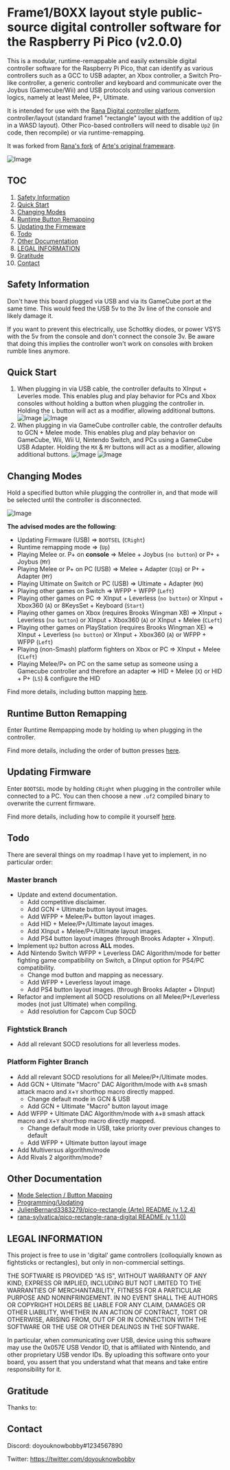 # Frame1/B0XX layout style public-source digital controller software for the Raspberry Pi Pico (v2.0.0)

This is a modular, runtime-remappable and easily extensible digital controller software for the Raspberry Pi Pico, that can identify as various controllers such as a GCC to USB adapter, an Xbox controller, a Switch Pro-like controller, a generic controller and keyboard and communicate over the Joybus (Gamecube/Wii) and USB protocols and using various conversion logics, namely at least Melee, P+, Ultimate.

It is intended for use with the [Rana Digital controller platform](https://github.com/rana-sylvatica/rana-digital), controller/layout (standard frame1 "rectangle" layout with the addition of `Up2` in a WASD layout). Other Pico-based controllers will need to disable `Up2` (in code, then recompile) or via runtime-remapping.

It was forked from [Rana's fork](https://github.com/rana-sylvatica/pico-rectangle-rana-digital) of [Arte's original frameware](https://github.com/JulienBernard3383279/pico-rectangle).

![Image](img/gpio_to_f1.png)

## TOC

1. [Safety Information](#safety-information)
2. [Quick Start](#quick-start)
3. [Changing Modes](#changing-modes)
4. [Runtime Button Remapping](#runtime-button-remapping)
5. [Updating the Firmeware](#updating-firmware)
6. [Todo](#todo)
7. [Other Documentation](#other-documentation)
8. [LEGAL INFORMATION](#legal-information)
9. [Gratitude](#gratitude)
10. [Contact](#contact)

## Safety Information

Don't have this board plugged via USB and via its GameCube port at the same time. This would feed the USB 5v to the 3v line of the console and likely damage it.

If you want to prevent this electrically, use Schottky diodes, or power VSYS with the 5v from the console and don't connect the console 3v. Be aware that doing this implies the controller won't work on consoles with broken rumble lines anymore.

## Quick Start

1. When plugging in via USB cable, the controller defaults to XInput + Leverles mode. This enables plug and play behavior for PCs and Xbox consoles without holding a button when plugging the controller in. Holding the `L` button will act as a modifier, allowing additional buttons.
![Image](img/modes/xbox360_leverless.png)
![Image](img/modes/xbox360_leverless_mod.png)
3. When plugging in via GameCube controller cable, the controller defaults to GCN + Melee mode. This enables plug and play behavior on GameCube, Wii, Wii U, Nintendo Switch, and PCs using a GameCube USB Adapter. Holding the `MX` & `MY` buttons will act as a modifier, allowing additional buttons.
![Image](img/modes/gcn_melee.png)
![Image](img/modes/gcn_melee_mod.png)

## Changing Modes

Hold a specified button while plugging the controller in, and that mode will be selected until the controller is disconnected.

![Image](img/modes/modes.png)

**The advised modes are the following**:
- Updating Firmware (USB) => `BOOTSEL` (`CRight`)
- Runtime remapping mode => (`Up`)
- Playing Melee or. P+ on **console** => Melee + Joybus (`no button`) or P+ + Joybus (`MY`)
- Playing Melee or P+ on PC (USB) => Melee + Adapter (`CUp`) or P+ + Adapter (`MY`)
- Playing Ultimate on Switch or PC (USB) => Ultimate + Adapter (`MX`)
- Playing other games on Switch => WFPP + WFPP (`Left`)
- Playing other games on PC => XInput + Leverless (`no button`) or XInput + Xbox360 (`A`) or 8KeysSet + Keyboard (`Start`)
- Playing other games on Xbox (requires Brooks Wingman XB) => XInput + Leverless (`no button`) or XInput + Xbox360 (`A`) or XInput + Melee (`CLeft`)
- Playing other games on PlayStation (requires Brooks Wingman XE) =>  XInput + Leverless (`no button`) or XInput + Xbox360 (`A`) or WFPP + WFPP (`Left`)
- Playing (non-Smash) platform fighters on Xbox or PC => XInput + Melee (`CLeft`)
- Playing Melee/P+ on PC on the same setup as someone using a Gamecube controller and therefore an adapter => HID + Melee (`X`) or HID + P+ (`LS`) & configure the HID

Find more details, including button mapping [here](docs/MODES.md).

## Runtime Button Remapping

Enter Runtime Rempapping mode by holding `Up` when plugging in the controller.

Find more details, including the order of button presses [here](docs/PROGRAMMING.md#runtime-button-remapping).

## Updating Firmware

Enter `BOOTSEL` mode by holding `CRight` when plugging in the controller while connected to a PC. You can then choose a new `.uf2` compiled binary to overwrite the current firmware.

Find more details, including how to compile it yourself [here](docs/PROGRAMMING.md#updating-the-firmware).

## Todo

There are several things on my roadmap I have yet to implement, in no particular order:

### Master branch

* Update and extend documentation.
    * Add competitive disclaimer.
    * Add GCN + Ultimate button layout images.
    * Add WFPP + Melee/P+ button layout images.
    * Add HID + Melee/P+/Ultimate layout images.
    * Add XInput + Melee/P+/Ultimate layout images.
    * Add PS4 button layout images (through Brooks Adapter + XInput).
* Implement `Up2` button across **ALL** modes.
* Add Nintendo Switch WFPP + Leverless DAC Algorithm/mode for better fighting game compatibility on Switch, a DInput option for PS4/PC compatibility.
    * Change mod button and mapping as necessary.
    * Add WFPP + Leverless layout image.
    * Add PS4 button layout images. (through Brooks Adapter + DInput)
* Refactor and implement all SOCD resolutions on all Melee/P+/Leverless modes (not just Ultimate) when compiling.
    * Add resolution for Capcom Cup SOCD

### Fightstick Branch

* Add all relevant SOCD resolutions for all leverless modes.

### Platform Fighter Branch

* Add all relevant SOCD resolutions for all Melee/P+/Ultimate modes.
* Add GCN + Ultimate "Macro" DAC Algorithm/mode with `A`+`B` smash attack macro and `X`+`Y` shorthop macro directly mapped.
    * Change default mode in GCN & USB
    * Add GCN + Ultimate "Macro" button layout image
* Add WFPP + Ultimate DAC Algorithm/mode with `A`+`B` smash attack macro and `X`+`Y` shorthop macro directly mapped.
    * Change default mode in USB, take priority over previous changes to default
    * Add WFPP + Ultimate button layout image
* Add Multiversus algorithm/mode
* Add Rivals 2 algorithm/mode? 

## Other Documentation

* [Mode Selection / Button Mapping](docs/MODES.md)
* [Programming/Updating](docs/PROGRAMMING.md)
* [JulienBernard3383279/pico-rectangle (Arte) README (v 1.2.4)](docs/vendor/arte/README.md)
* [rana-sylvatica/pico-rectangle-rana-digital README (v 1.1.0)](docs/vendor/rana/README.md)

## LEGAL INFORMATION

This project is free to use in 'digital' game controllers (colloquially known as fightsticks or rectangles), but only in non-commercial settings.

THE SOFTWARE IS PROVIDED "AS IS", WITHOUT WARRANTY OF ANY KIND, EXPRESS OR IMPLIED, INCLUDING BUT NOT LIMITED TO THE WARRANTIES OF MERCHANTABILITY, FITNESS FOR A PARTICULAR PURPOSE AND NONINFRINGEMENT. IN NO EVENT SHALL THE AUTHORS OR COPYRIGHT HOLDERS BE LIABLE FOR ANY CLAIM, DAMAGES OR OTHER LIABILITY, WHETHER IN AN ACTION OF CONTRACT, TORT OR OTHERWISE, ARISING FROM, OUT OF OR IN CONNECTION WITH THE SOFTWARE OR THE USE OR OTHER DEALINGS IN THE SOFTWARE.

In particular, when communicating over USB, device using this software may use the 0x057E USB Vendor ID, that is affiliated with Nintendo, and other proprietary USB vendor IDs. By uploading this software onto your board, you assert that you understand what that means and take entire responsibility for it.

## Gratitude

Thanks to:

## Contact

Discord: doyouknowbobby#1234567890

Twitter: https://twitter.com/doyouknowbobby
